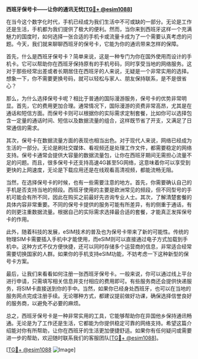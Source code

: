 **西班牙保号卡——让你的通讯无忧[[TG💪+ @esim1088](https://t.me/s/esim1088)]**

在当今这个数字化时代，手机已经成为我们生活中不可或缺的一部分。无论是工作还是生活，手机都为我们提供了极大的便利。然而，当你来到西班牙这样一个充满魅力的国度时，如何选择一张合适的手机卡或流量卡成为了一个需要认真考虑的问题。今天，我们就来聊聊西班牙的保号卡，它能为你的通讯带来怎样的保障。

首先，什么是西班牙保号卡？简单来说，这是一种专门为你在国外使用而设计的手机卡。它可以帮助你在西班牙保持原有的手机号码，同时享受当地的网络服务。这对于那些经常出差或者长期居住在西班牙的人来说，无疑是一个非常实用的选择。想象一下，你不需要更换号码，就可以轻松与家人、朋友保持联系，是不是很省心？

那么，为什么选择保号卡呢？相比于普通的国际漫游服务，保号卡的优势非常明显。首先，它的费用更加合理。通常情况下，国际漫游的资费非常高昂，尤其是在通话和短信方面。而保号卡则可以根据你的实际需求定制套餐，比如你可以选择包含一定量的通话时间、短信以及数据流量的组合，这样既节省了开支，又满足了日常通信的需求。

其次，保号卡在数据流量方面的表现也相当出色。对于现代人来说，网络已经成为生活的一部分。无论是刷社交媒体、看视频还是处理工作文件，都需要稳定的网络支持。保号卡通常会提供大容量的数据流量包，让你在西班牙期间无需担心流量不足的问题。而且，很多保号卡还支持高速4G甚至5G网络，这意味着你可以享受到更快的上网速度，无论是下载应用还是在线观看高清视频，都能流畅无阻。

当然，在选择保号卡的时候，也有一些需要注意的地方。首先，你需要确认自己的手机是否支持当地的频段。西班牙使用的主要是欧洲常见的频段，但不同型号的手机可能会有所不同，因此在购买之前最好先咨询专业人士。其次，了解清楚套餐的具体内容非常重要。不同的保号卡提供的服务可能有所差异，有的侧重于通话，有的则更注重数据流量。根据自己的实际需求选择最合适的套餐，才能真正发挥保号卡的作用。

此外，随着科技的发展，eSIM技术的普及也为保号卡带来了新的可能性。传统的物理SIM卡需要插入手机中才能使用，而eSIM则可以直接通过电子方式加载到手机中。这种方式不仅方便快捷，还可以同时存储多个运营商的信息，非常适合经常需要切换国家的人群。如果你的手机支持eSIM功能，不妨考虑一下这种新型的保号卡方案。

最后，让我们来看看如何注册一张西班牙保号卡。一般来说，你可以通过线上平台进行申请，只需填写相关信息并支付相应的费用即可。有些服务商还会提供快递服务，将SIM卡直接送到你的手中。当然，如果你已经身处西班牙，也可以在当地的服务网点完成注册手续。无论哪种方式，都建议提前做好功课，确保选择信誉良好的服务商，以避免不必要的麻烦。

总之，西班牙保号卡是一种非常实用的工具，它能够帮助你在异国他乡保持通讯畅通。无论是为了工作还是生活，它都能为你提供稳定可靠的网络支持。希望这篇介绍能对你有所帮助，让你在西班牙的生活更加便捷舒适。如果你有任何疑问或需要进一步的帮助，欢迎随时联系我们的客服团队[[TG💪+ @esim1088](https://t.me/s/esim1088)]。

[[TG💪+ @esim1088](https://t.me/s/esim1088) ![Image](https://i.postimg.cc/4NQfJmqS/Snipaste-2025-05-13-00-14-12.png)]